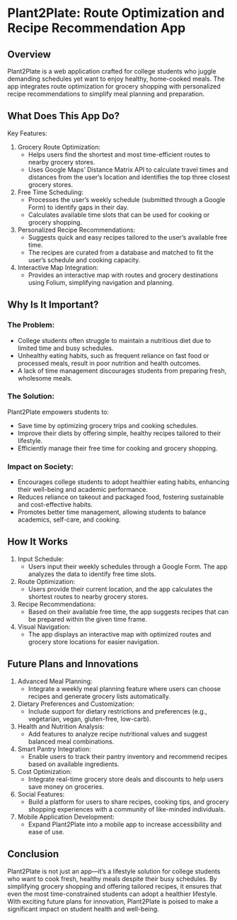 # Plant2Plate: Route Optimization and Recipe Recommendation App

## Overview

Plant2Plate is a web application crafted for college students who juggle demanding schedules yet want to enjoy healthy, home-cooked meals. The app integrates route optimization for grocery shopping with personalized recipe recommendations to simplify meal planning and preparation.

## What Does This App Do?

Key Features:

1. Grocery Route Optimization:
    - Helps users find the shortest and most time-efficient routes to nearby grocery stores.
    - Uses Google Maps’ Distance Matrix API to calculate travel times and distances from the user’s location and identifies the top three closest grocery stores.
2. Free Time Scheduling:
    - Processes the user’s weekly schedule (submitted through a Google Form) to identify gaps in their day.
    - Calculates available time slots that can be used for cooking or grocery shopping.
3. Personalized Recipe Recommendations:
    - Suggests quick and easy recipes tailored to the user’s available free time.
    - The recipes are curated from a database and matched to fit the user’s schedule and cooking capacity.
4. Interactive Map Integration:
    - Provides an interactive map with routes and grocery destinations using Folium, simplifying navigation and planning.

## Why Is It Important?

### The Problem:

- College students often struggle to maintain a nutritious diet due to limited time and busy schedules.
- Unhealthy eating habits, such as frequent reliance on fast food or processed meals, result in poor nutrition and health outcomes.
- A lack of time management discourages students from preparing fresh, wholesome meals.

### The Solution:

Plant2Plate empowers students to:
- Save time by optimizing grocery trips and cooking schedules.
- Improve their diets by offering simple, healthy recipes tailored to their lifestyle.
- Efficiently manage their free time for cooking and grocery shopping.

### Impact on Society:

- Encourages college students to adopt healthier eating habits, enhancing their well-being and academic performance.
- Reduces reliance on takeout and packaged food, fostering sustainable and cost-effective habits.
- Promotes better time management, allowing students to balance academics, self-care, and cooking.

## How It Works
1. Input Schedule:
    - Users input their weekly schedules through a Google Form. The app analyzes the data to identify free time slots.
2. Route Optimization:
    - Users provide their current location, and the app calculates the shortest routes to nearby grocery stores.
3. Recipe Recommendations:
    - Based on their available free time, the app suggests recipes that can be prepared within the given time frame.
4. Visual Navigation:
    - The app displays an interactive map with optimized routes and grocery store locations for easier navigation.
  
## Future Plans and Innovations
1. Advanced Meal Planning:
    - Integrate a weekly meal planning feature where users can choose recipes and generate grocery lists automatically.
2. Dietary Preferences and Customization:
    - Include support for dietary restrictions and preferences (e.g., vegetarian, vegan, gluten-free, low-carb).
3. Health and Nutrition Analysis:
    - Add features to analyze recipe nutritional values and suggest balanced meal combinations.
4. Smart Pantry Integration:
    - Enable users to track their pantry inventory and recommend recipes based on available ingredients.
5. Cost Optimization:
    - Integrate real-time grocery store deals and discounts to help users save money on groceries.
6. Social Features:
    - Build a platform for users to share recipes, cooking tips, and grocery shopping experiences with a community of like-minded individuals.
7. Mobile Application Development:
    - Expand Plant2Plate into a mobile app to increase accessibility and ease of use.

## Conclusion

Plant2Plate is not just an app—it’s a lifestyle solution for college students who want to cook fresh, healthy meals despite their busy schedules. By simplifying grocery shopping and offering tailored recipes, it ensures that even the most time-constrained students can adopt a healthier lifestyle. With exciting future plans for innovation, Plant2Plate is poised to make a significant impact on student health and well-being.
